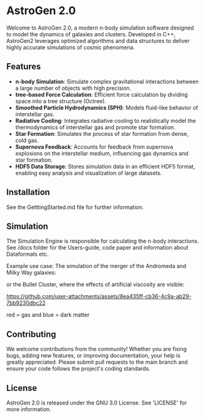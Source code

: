 # AstroGen 2.0

Welcome to AstroGen 2.0, a modern n-body simulation software designed to model the dynamics of galaxies and clusters. Developed in C++, AstroGen2 leverages optimized algorithms and data structures to deliver highly accurate simulations of cosmic phenomena.

## Features
- **n-body Simulation**: Simulate complex gravitational interactions between a large number of objects with high precision.
- **tree-based Force Calculation**: Efficient force calculation by dividing space into a tree structure (Octree).
- **Smoothed Particle Hydrodynamics (SPH)**: Models fluid-like behavior of interstellar gas.
- **Radiative Cooling**: Integrates radiative cooling to realistically model the thermodynamics of interstellar gas and promote star formation.
- **Star Formation**: Simulates the process of star formation from dense, cold gas.
- **Supernova Feedback**: Accounts for feedback from supernova explosions on the interstellar medium, influencing gas dynamics and star formation.
- **HDF5 Data Storage**: Stores simulation data in an efficient HDF5 format, enabling easy analysis and visualization of large datasets.
  
## Installation
See the GetttingStarted.md file for further information. 
  
## Simulation
The Simulation Engine is responsible for calculating the n-body interactions.
See /docs folder for the Users-guide, code paper and information about Dataformats etc.

Example use case: The simulation of the merger of the Andromeda and Milky Way galaxies: 


or the Bullet Cluster, where the effects of artificial viscosity are visible:



https://github.com/user-attachments/assets/8ea435ff-cb36-4c9a-ab29-7bb9230dbc22

red = gas and blue = dark matter

## Contributing
We welcome contributions from the community! Whether you are fixing bugs, adding new features, or improving documentation, your help is greatly appreciated. Please submit pull requests to the main branch and ensure your code follows the project's coding standards.

## License
AstroGen 2.0 is released under the GNU 3.0 License. See 'LICENSE' for more information.
